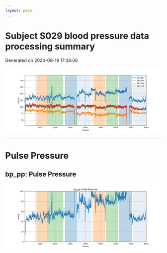 ```yaml
---
layout: page
---
```



# Subject S029 blood pressure data processing summary
Generated on 2024-09-19 17:36:06

![Subject S029 blood pressure data processing summary - Overlay](images/S029_bp_features_overlay.png)

---
# Pulse Pressure

## bp_pp: Pulse Pressure
![bp_pp: Pulse Pressure](images/S029_bp_features_bp_pp.png)
